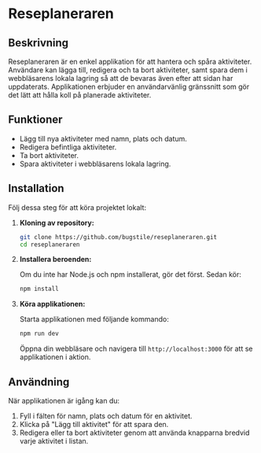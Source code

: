# Reseplaneraren

## Beskrivning

Reseplaneraren är en enkel applikation för att hantera och spåra aktiviteter. Användare kan lägga till, redigera och ta bort aktiviteter, samt spara dem i webbläsarens lokala lagring så att de bevaras även efter att sidan har uppdaterats. Applikationen erbjuder en användarvänlig gränssnitt som gör det lätt att hålla koll på planerade aktiviteter.

## Funktioner

- Lägg till nya aktiviteter med namn, plats och datum.
- Redigera befintliga aktiviteter.
- Ta bort aktiviteter.
- Spara aktiviteter i webbläsarens lokala lagring.

## Installation

Följ dessa steg för att köra projektet lokalt:

1. **Kloning av repository:**

   ```bash
   git clone https://github.com/bugstile/reseplaneraren.git
   cd reseplaneraren
   ```

2. **Installera beroenden:**

   Om du inte har Node.js och npm installerat, gör det först. Sedan kör:

   ```bash
   npm install
   ```

3. **Köra applikationen:**

   Starta applikationen med följande kommando:

   ```bash
   npm run dev
   ```

   Öppna din webbläsare och navigera till `http://localhost:3000` för att se applikationen i aktion.

## Användning

När applikationen är igång kan du:

1. Fyll i fälten för namn, plats och datum för en aktivitet.
2. Klicka på "Lägg till aktivitet" för att spara den.
3. Redigera eller ta bort aktiviteter genom att använda knapparna bredvid varje aktivitet i listan.
